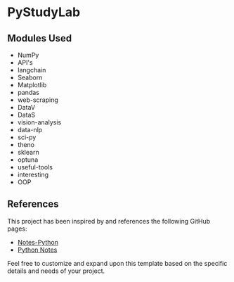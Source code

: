 # PyStudyLab

## Modules Used

- NumPy
- API's
- langchain
- Seaborn
- Matplotlib
- pandas
- web-scraping
- DataV
- DataS
- vision-analysis
- data-nlp
- sci-py
- theno
- sklearn
- optuna
- useful-tools
- interesting
- OOP

## References

This project has been inspired by and references the following GitHub pages:
- [Notes-Python](https://github.com/lijin-THU/notes-python)
- [Python Notes](https://github.com/mockingtao/python_notes)

Feel free to customize and expand upon this template based on the specific details and needs of your project.